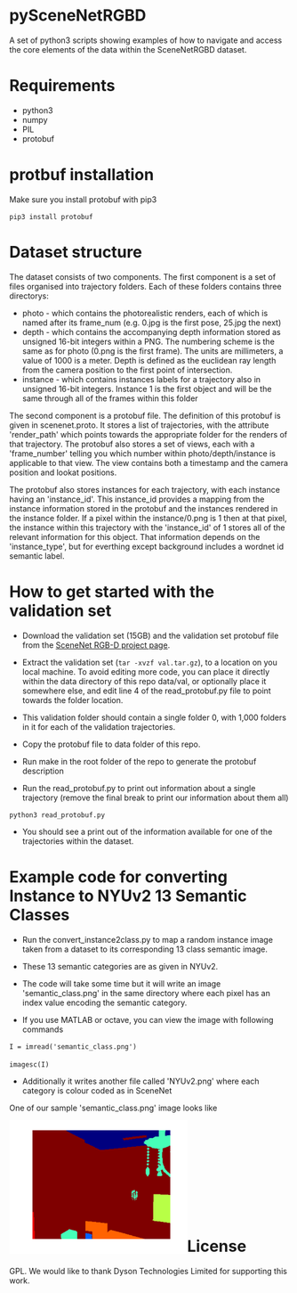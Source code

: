 # pySceneNetRGBD

A set of python3 scripts showing examples of how to navigate and access the core elements of the data within the SceneNetRGBD dataset.

# Requirements

* python3
* numpy
* PIL
* protobuf

# protbuf installation

Make sure you install protobuf with pip3 

```
pip3 install protobuf
```

# Dataset structure

The dataset consists of two components.  The first component is a set of files organised into trajectory folders.  Each of these folders contains three directorys:

* photo - which contains the photorealistic renders, each of which is named after its frame_num (e.g. 0.jpg is the first pose, 25.jpg the next)
* depth - which contains the accompanying depth information stored as unsigned 16-bit integers within a PNG. The numbering scheme is the same as for photo (0.png is the first frame).  The units are millimeters, a value of 1000 is a meter. Depth is defined as the euclidean ray length from the camera position to the first point of intersection.
* instance - which contains instances labels for a trajectory also in unsigned 16-bit integers.  Instance 1 is the first object and will be the same through all of the frames within this folder

The second component is a protobuf file.  The definition of this protobuf is given in scenenet.proto.  It stores a list of trajectories, with the attribute 'render_path' which points towards the appropriate folder for the renders of that trajectory.  The protobuf also stores a set of views, each with a 'frame_number' telling you which number within photo/depth/instance is applicable to that view.  The view contains both a timestamp and the camera position and lookat positions.

The protobuf also stores instances for each trajectory, with each instance having an 'instance_id'.  This instance_id provides a mapping from the instance information stored in the protobuf and the instances rendered in the instance folder.  If a pixel within the instance/0.png is 1 then at that pixel, the instance within this trajectory with the 'instance_id' of 1 stores all of the relevant information for this object.  That information depends on the 'instance_type', but for everthing except background includes a wordnet id semantic label.

# How to get started with the validation set

* Download the validation set (15GB) and the validation set protobuf file from the [SceneNet RGB-D project page](http://robotvault.bitbucket.org/scenenet-rgbd.html).

* Extract the validation set (```tar -xvzf val.tar.gz```), to a location on you local machine. To avoid editing more code, you can place it directly within the data directory of this repo data/val, or optionally place it somewhere else, and edit line 4 of the read_protobuf.py file to point towards the folder location.



* This validation folder should contain a single folder 0, with 1,000 folders in it for each of the validation trajectories.

* Copy the protobuf file to data folder of this repo.

* Run make in the root folder of the repo to generate the protobuf description

* Run the read_protobuf.py to print out information about a single trajectory (remove the final break to print our information about them all)

```
python3 read_protobuf.py
```
    
* You should see a print out of the information available for one of the trajectories within the dataset.

# Example code for converting Instance to NYUv2 13 Semantic Classes

* Run the convert_instance2class.py to map a random instance image taken from a dataset to its corresponding 13 class semantic image.

* These 13 semantic categories are as given in NYUv2. 

* The code will take some time but it will write an image 'semantic_class.png' in the same directory where each pixel has an index value encoding the semantic category.

* If you use MATLAB or octave, you can view the image with following commands 

```
I = imread('semantic_class.png')

imagesc(I)
```
* Additionally it writes another file called 'NYUv2.png' where each category is colour coded as in SceneNet


One of our sample 'semantic_class.png' image looks like 

<img src="readme_images/test.png" align="left" width="320" ><br><br><br><br><br><br><br><br><br><br>

# License
GPL. We would like to thank Dyson Technologies Limited for supporting this work.
